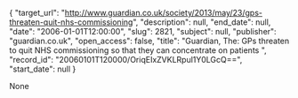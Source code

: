 {
  "target_url": "http://www.guardian.co.uk/society/2013/may/23/gps-threaten-quit-nhs-commissioning", 
  "description": null, 
  "end_date": null, 
  "date": "2006-01-01T12:00:00", 
  "slug": 2821, 
  "subject": null, 
  "publisher": "guardian.co.uk", 
  "open_access": false, 
  "title": "Guardian, The: GPs threaten to quit NHS commissioning so that they can concentrate on patients ", 
  "record_id": "20060101T120000/OriqEIxZVKLRpul1Y0LGcQ==", 
  "start_date": null
}

None